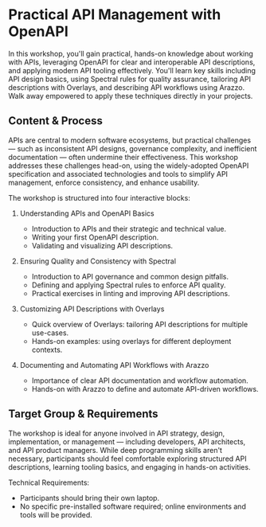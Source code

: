 # Practical API Management with OpenAPI

In this workshop, you'll gain practical, hands-on knowledge about working with APIs, leveraging OpenAPI for clear and interoperable API descriptions, and applying modern API tooling effectively. You'll learn key skills including API design basics, using Spectral rules for quality assurance, tailoring API descriptions with Overlays, and describing API workflows using Arazzo. Walk away empowered to apply these techniques directly in your projects.

## Content & Process

APIs are central to modern software ecosystems, but practical challenges — such as inconsistent API designs, governance complexity, and inefficient documentation — often undermine their effectiveness. This workshop addresses these challenges head-on, using the widely-adopted OpenAPI specification and associated technologies and tools to simplify API management, enforce consistency, and enhance usability.

The workshop is structured into four interactive blocks:

1. Understanding APIs and OpenAPI Basics
   - Introduction to APIs and their strategic and technical value.
   - Writing your first OpenAPI description.
   - Validating and visualizing API descriptions.

2. Ensuring Quality and Consistency with Spectral
   - Introduction to API governance and common design pitfalls.
   - Defining and applying Spectral rules to enforce API quality.
   - Practical exercises in linting and improving API descriptions.

3. Customizing API Descriptions with Overlays
   - Quick overview of Overlays: tailoring API descriptions for multiple use-cases.
   - Hands-on examples: using overlays for different deployment contexts.

4. Documenting and Automating API Workflows with Arazzo
   - Importance of clear API documentation and workflow automation.
   - Hands-on with Arazzo to define and automate API-driven workflows.


## Target Group & Requirements

The workshop is ideal for anyone involved in API strategy, design, implementation, or management — including developers, API architects, and API product managers. While deep programming skills aren't necessary, participants should feel comfortable exploring structured API descriptions, learning tooling basics, and engaging in hands-on activities.

Technical Requirements:

- Participants should bring their own laptop.
- No specific pre-installed software required; online environments and tools will be provided.

